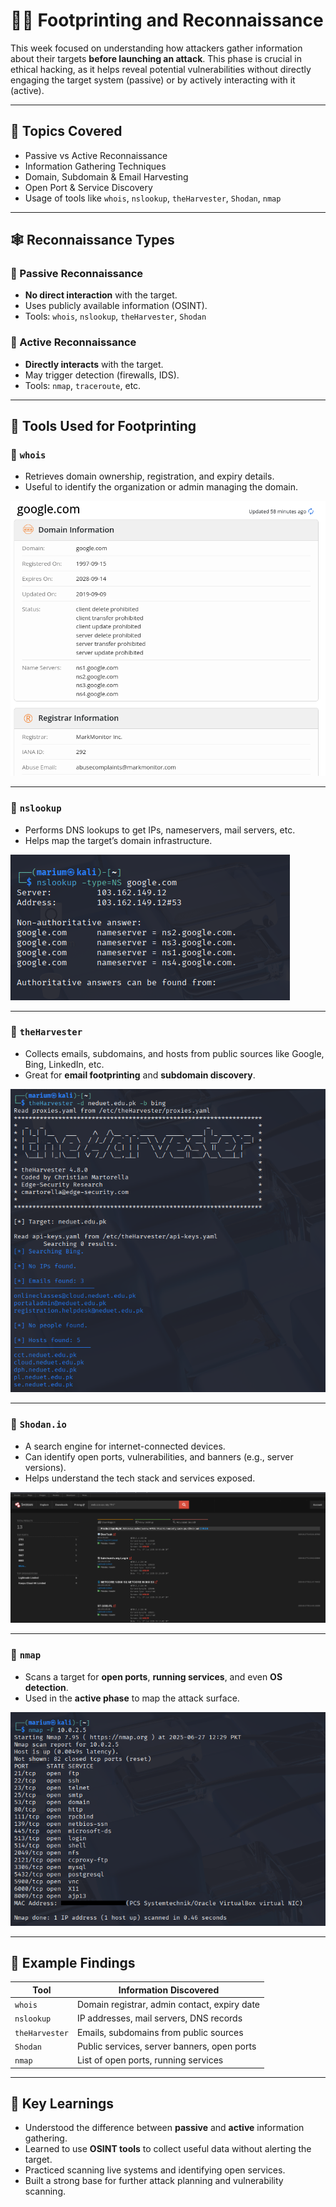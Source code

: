 # 🕵️‍♀️ Footprinting and Reconnaissance

This week focused on understanding how attackers gather information about their targets **before launching an attack**. This phase is crucial in ethical hacking, as it helps reveal potential vulnerabilities without directly engaging the target system (passive) or by actively interacting with it (active).

---

## 📘 Topics Covered

- Passive vs Active Reconnaissance
- Information Gathering Techniques
- Domain, Subdomain & Email Harvesting
- Open Port & Service Discovery
- Usage of tools like `whois`, `nslookup`, `theHarvester`, `Shodan`, `nmap`

---

## 🕸️ Reconnaissance Types

### 🔹 Passive Reconnaissance
- **No direct interaction** with the target.
- Uses publicly available information (OSINT).
- Tools: `whois`, `nslookup`, `theHarvester`, `Shodan`

### 🔹 Active Reconnaissance
- **Directly interacts** with the target.
- May trigger detection (firewalls, IDS).
- Tools: `nmap`, `traceroute`, etc.

---

## 🧪 Tools Used for Footprinting

### 🔹 `whois`
- Retrieves domain ownership, registration, and expiry details.
- Useful to identify the organization or admin managing the domain.

![whois Test Screenshot](Images/whois.png)

---

### 🔹 `nslookup`
- Performs DNS lookups to get IPs, nameservers, mail servers, etc.
- Helps map the target’s domain infrastructure.

![nslookup Test Screenshot](Images/nslookup.png)

---

### 🔹 `theHarvester`
- Collects emails, subdomains, and hosts from public sources like Google, Bing, LinkedIn, etc.
- Great for **email footprinting** and **subdomain discovery**.

![theHarvester Test Screenshot](Images/theHarvester.png)

---

### 🔹 `Shodan.io`
- A search engine for internet-connected devices.
- Can identify open ports, vulnerabilities, and banners (e.g., server versions).
- Helps understand the tech stack and services exposed.

![shodan Test Screenshot](Images/shodan.io.png)

---

### 🔹 `nmap`
- Scans a target for **open ports**, **running services**, and even **OS detection**.
- Used in the **active phase** to map the attack surface.

![nmap Test Screenshot](Images/nmap_output.png)

---

## 🔎 Example Findings

| Tool          | Information Discovered |
|---------------|-------------------------|
| `whois`       | Domain registrar, admin contact, expiry date |
| `nslookup`    | IP addresses, mail servers, DNS records     |
| `theHarvester`| Emails, subdomains from public sources      |
| `Shodan`      | Public services, server banners, open ports |
| `nmap`        | List of open ports, running services         |

---

## 🧠 Key Learnings

- Understood the difference between **passive** and **active** information gathering.
- Learned to use **OSINT tools** to collect useful data without alerting the target.
- Practiced scanning live systems and identifying open services.
- Built a strong base for further attack planning and vulnerability scanning.
